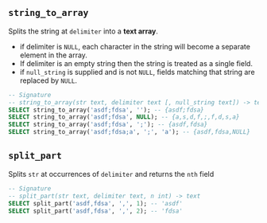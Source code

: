 ## `string_to_array`
Splits the string at `delimiter` into a **text array**. 
- if delimiter is `NULL`, each character in the string will become a separate element in the array. 
- If delimiter is an empty string then the string is treated as a single field. 
- if `null_string` is supplied and is not `NULL`, fields matching that string are replaced by `NULL`.
```SQL
-- Signature
-- string_to_array(str text, delimiter text [, null_string text]) -> text[]
SELECT string_to_array('asdf;fdsa', ''); -- {asdf;fdsa}
SELECT string_to_array('asdf;fdsa', NULL); -- {a,s,d,f,;,f,d,s,a}
SELECT string_to_array('asdf;fdsa', ';'); -- {asdf,fdsa}
SELECT string_to_array('asdf;fdsa;a', ';', 'a'); -- {asdf,fdsa,NULL}
```
## `split_part`
Splits `str` at occurrences of `delimiter` and returns the `nth` field
```sql
-- Signature
-- split_part(str text, delimiter text, n int) -> text
SELECT split_part('asdf,fdsa', ',', 1); -- 'asdf'
SELECT split_part('asdf,fdsa', ',', 2); -- 'fdsa'
```